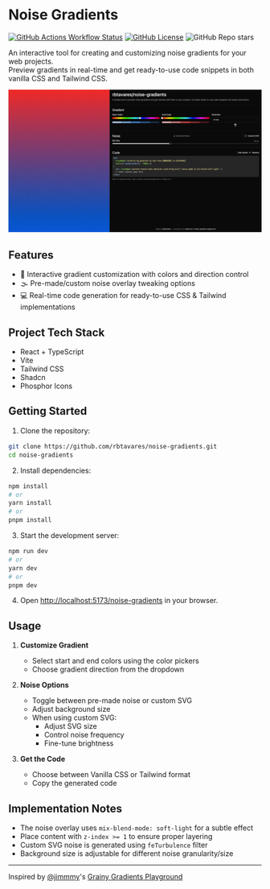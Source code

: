 # Noise Gradients

[![GitHub Actions Workflow Status](https://img.shields.io/github/actions/workflow/status/rbtavares/noise-gradients/deploy.yml?label=deploy)](https://rbtavares.com/noise-gradients/)
[![GitHub License](https://img.shields.io/github/license/rbtavares/noise-gradients)](LICENSE)
![GitHub Repo stars](https://img.shields.io/github/stars/rbtavares/noise-gradients)


An interactive tool for creating and customizing noise gradients for your web projects.\
Preview gradients in real-time and get ready-to-use code snippets in both vanilla CSS and Tailwind CSS.

![Noise Gradients Preview](/preview.png)

## Features

- 🎨 Interactive gradient customization with colors and direction control
- 🌫️ Pre-made/custom noise overlay tweaking options
- 💻 Real-time code generation for ready-to-use CSS & Tailwind implementations

## Project Tech Stack

- React + TypeScript
- Vite
- Tailwind CSS
- Shadcn
- Phosphor Icons

## Getting Started

1. Clone the repository:
```bash
git clone https://github.com/rbtavares/noise-gradients.git
cd noise-gradients
```

2. Install dependencies:
```bash
npm install
# or
yarn install
# or
pnpm install
```

3. Start the development server:
```bash
npm run dev
# or
yarn dev
# or
pnpm dev
```

4. Open [http://localhost:5173/noise-gradients](http://localhost:5173/noise-gradients) in your browser.

## Usage

1. **Customize Gradient**
   - Select start and end colors using the color pickers
   - Choose gradient direction from the dropdown

2. **Noise Options**
   - Toggle between pre-made noise or custom SVG
   - Adjust background size
   - When using custom SVG:
     - Adjust SVG size
     - Control noise frequency
     - Fine-tune brightness

3. **Get the Code**
   - Choose between Vanilla CSS or Tailwind format
   - Copy the generated code

## Implementation Notes

- The noise overlay uses `mix-blend-mode: soft-light` for a subtle effect
- Place content with `z-index >= 1` to ensure proper layering
- Custom SVG noise is generated using `feTurbulence` filter
- Background size is adjustable for different noise granularity/size

---

Inspired by [@jimmmy](https://x.com/jimmmy)'s [Grainy Gradients Playground](https://grainy-gradients.vercel.app/)
